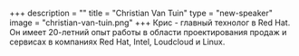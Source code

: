 +++
description = ""
title = "Christian Van Tuin"
type = "new-speaker"
image = "christian-van-tuin.png"
+++
Крис - главный технолог в Red Hat. Он имеет 20-летний опыт работы в области проектирования продаж и сервисах в компаниях Red Hat, Intel, Loudcloud и Linux.